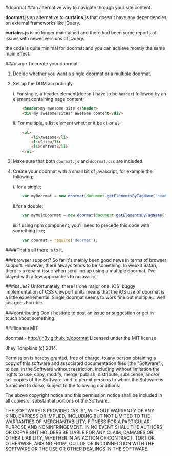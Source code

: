 #doormat
##an alternative way to navigate through your site content.

__doormat__ is an alternative to __curtains.js__ that doesn't have any dependencies on external frameworks like jQuery.

__curtains.js__ is no longer maintained and there had been some reports of issues with newer versions of jQuery.

the code is quite minimal for doormat and you can achieve mostly the same main effect.

###usage
To create your doormat.

1. Decide whether you want a single doormat or a multiple doormat.
2. Set up the DOM accordingly.
	
	i. For single, a header element(doesn't have to be `header`) followed by an element containing page content;
	
	```html
		<header>my awesome site!</header>
		<div>my awesome sites' awesome content</div>
	```
	
	ii. For multiple, a list element whether it be `ol` or `ul`;

	```html
		<ol>
			<li>Awesome</li>
			<li>Site</li>
			<li>Content</li>
		</ol>
	```

3. Make sure that both `doormat.js` and `doormat.css` are included.
4. Create your doormat with a small bit of javascript, for example the following;
	
	i. for a single;
	
	```javascript
		var myDoormat = new doormat(document.getElementsByTagName('header')[0]);
	```

	ii.for a double;
	
	```javascript
		var myMultDoormat = new doormat(document.getElementsByTagName('ol')[0], true);
	```
	
	iii.if using npm component, you'll need to precede this code with something like;
	
	```javascript
		var doormat = require('doormat');
	```
	
	
	
####That's all there is to it.

###browser support?
So far it's mainly been good news in terms of browser support. However, there always tends to be something. In webkit Safari, there is a repaint issue when scrolling up using a multiple doormat. I've played with a few approaches to no avail :(

###issues?
Unfortunately, there is one major one. iOS' buggy implementation of CSS viewport units means that the iOS use of doormat is a little experiemental. Single doormat seems to work fine but multiple... well just goes horrible.

###contributing
Don't hesitate to post an issue or suggestion or get in touch about something.

###license
MIT


doormat - http://jh3y.github.io/doormat
Licensed under the MIT license

Jhey Tompkins (c) 2014.

Permission is hereby granted, free of charge, to any person obtaining a copy of this software and associated documentation files (the "Software"), to deal in the Software without restriction, including without limitation the rights to use, copy, modify, merge, publish, distribute, sublicense, and/or sell copies of the Software, and to permit persons to whom the Software is furnished to do so, subject to the following conditions:

The above copyright notice and this permission notice shall be included in all copies or substantial portions of the Software.

THE SOFTWARE IS PROVIDED "AS IS", WITHOUT WARRANTY OF ANY KIND, EXPRESS OR IMPLIED, INCLUDING BUT NOT LIMITED TO THE WARRANTIES OF MERCHANTABILITY, FITNESS FOR A PARTICULAR PURPOSE AND NONINFRINGEMENT. IN NO EVENT SHALL THE AUTHORS OR COPYRIGHT HOLDERS BE LIABLE FOR ANY CLAIM, DAMAGES OR OTHER LIABILITY, WHETHER IN AN ACTION OF CONTRACT, TORT OR OTHERWISE, ARISING FROM, OUT OF OR IN CONNECTION WITH THE SOFTWARE OR THE USE OR OTHER DEALINGS IN THE SOFTWARE.
